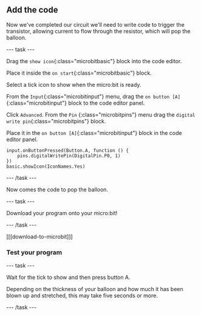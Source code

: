 ## Add the code

Now we've completed our circuit we'll need to write code to trigger the transistor, allowing current to flow through the resistor, which will pop the balloon.

--- task ---

Drag the `show icon`{:class="microbitbasic"} block into the code editor. 

Place it inside the  `on start`{:class="microbitbasic"} block. 

Select a tick icon to show when the micro:bit is ready.

From the `Input`{:class="microbitinput"} menu, drag the `on button [A]`{:class="microbitinput"} block to the code editor panel.

Click `Advanced`. From the `Pin` {:class="microbitpins"} menu drag the `digital write pin`{:class="microbitpins"} block.

Place it in the `on button [A]`{:class="microbitinput"} block in the code editor panel.

```microbit
input.onButtonPressed(Button.A, function () {
    pins.digitalWritePin(DigitalPin.P0, 1)
})
basic.showIcon(IconNames.Yes)
```
--- /task ---

Now comes the code to pop the balloon.

--- task ---

Download your program onto your micro:bit!

--- /task ---

[[[download-to-microbit]]]

### Test your program

--- task ---

Wait for the tick to show and then press button A.

Depending on the thickness of your balloon and how much it has been blown up and stretched, this may take five seconds or more.

--- /task ---

